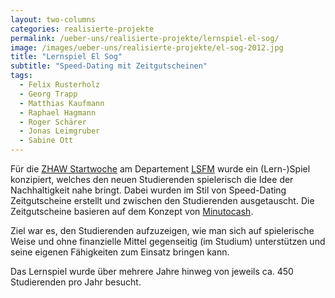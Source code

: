 ```yaml
---
layout: two-columns
categories: realisierte-projekte
permalink: /ueber-uns/realisierte-projekte/lernspiel-el-sog/
image: /images/ueber-uns/realisierte-projekte/el-sog-2012.jpg
title: "Lernspiel El Sog"
subtitle: "Speed-Dating mit Zeitgutscheinen"
tags:
  - Felix Rusterholz
  - Georg Trapp
  - Matthias Kaufmann
  - Raphael Hagmann
  - Roger Schärer
  - Jonas Leimgruber
  - Sabine Ott
---
```

Für die [ZHAW Startwoche](http://www.lsfm.zhaw.ch/de/science/ueber-uns/aktuelles/news/startwoche.html) am Departement [LSFM](http://www.lsfm.zhaw.ch) wurde ein (Lern-)Spiel konzipiert, welches den neuen Studierenden spielerisch die Idee der Nachhaltigkeit nahe bringt. Dabei wurden im Stil von Speed-Dating Zeitgutscheine erstellt und zwischen den Studierenden ausgetauscht. Die Zeitgutscheine basieren auf dem Konzept von [Minutocash](http://www.minutocash.org/).

Ziel war es, den Studierenden aufzuzeigen, wie man sich auf spielerische Weise und ohne finanzielle Mittel gegenseitig (im Studium) unterstützen und seine eigenen Fähigkeiten zum Einsatz bringen kann.

Das Lernspiel wurde über mehrere Jahre hinweg von jeweils ca. 450 Studierenden pro Jahr besucht.
